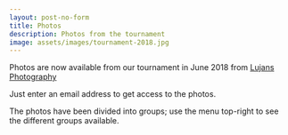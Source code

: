 ```yaml
---
layout: post-no-form
title: Photos
description: Photos from the tournament
image: assets/images/tournament-2018.jpg
---
```



Photos are now available from our tournament in June 2018 from [Lujans Photography](https://lujansphotography.pixieset.com/guestlogin/barmingyouthfctournament2018/?return=%2Fbarmingyouthfctournament2018%2F) 

Just enter an email address to get access to the photos.

The photos have been divided into groups; use the menu top-right to see the different groups available.


